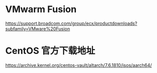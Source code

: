 # VMwarm Fusion

https://support.broadcom.com/group/ecx/productdownloads?subfamily=VMware%20Fusion


# CentOS 官方下载地址

https://archive.kernel.org/centos-vault/altarch/7.6.1810/isos/aarch64/